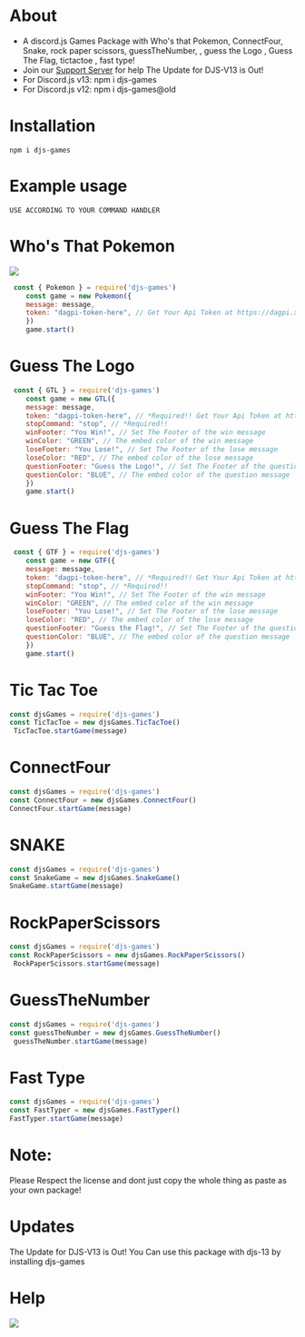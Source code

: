 # About
- A discord.js Games Package with Who's that Pokemon, ConnectFour, Snake, rock paper scissors, guessTheNumber, , guess the Logo , Guess The Flag, tictactoe , fast type!
- Join our [Support Server](https://discord.gg/jDP2FbvCdk) for help
The Update for DJS-V13 is Out! 
- For Discord.js v13: npm i djs-games
- For Discord.js v12: npm i djs-games@old
# Installation

```npm i djs-games```

# Example usage

```
USE ACCORDING TO YOUR COMMAND HANDLER
```

**Who's That Pokemon**
=== 
![](https://cdn.discordapp.com/attachments/856573008302309376/856574463453691934/npmpokemon.gif)
```js
 const { Pokemon } = require('djs-games')
    const game = new Pokemon({
    message: message,
    token: "dagpi-token-here", // Get Your Api Token at https://dagpi.xyz/dashboard
    })
    game.start()
```

**Guess The Logo**
=== 

```js
 const { GTL } = require('djs-games')
    const game = new GTL({
    message: message,
    token: "dagpi-token-here", // *Required!! Get Your Api Token at https://dagpi.xyz/dashboard 
    stopCommand: "stop", // *Required!!
    winFooter: "You Win!", // Set The Footer of the win message
    winColor: "GREEN", // The embed color of the win message
    loseFooter: "You Lose!", // Set The Footer of the lose message
    loseColor: "RED", // The embed color of the lose message
    questionFooter: "Guess the Logo!", // Set The Footer of the question message
    questionColor: "BLUE", // The embed color of the question message
    })
    game.start()
```

**Guess The Flag**
=== 

```js
 const { GTF } = require('djs-games')
    const game = new GTF({
    message: message,
    token: "dagpi-token-here", // *Required!! Get Your Api Token at https://dagpi.xyz/dashboard 
    stopCommand: "stop", // *Required!!
    winFooter: "You Win!", // Set The Footer of the win message
    winColor: "GREEN", // The embed color of the win message
    loseFooter: "You Lose!", // Set The Footer of the lose message
    loseColor: "RED", // The embed color of the lose message
    questionFooter: "Guess the Flag!", // Set The Footer of the question message
    questionColor: "BLUE", // The embed color of the question message
    })
    game.start()
```

**Tic Tac Toe**
=== 

```js
const djsGames = require('djs-games')
const TicTacToe = new djsGames.TicTacToe()
 TicTacToe.startGame(message)
```

**ConnectFour**
===

```js
const djsGames = require('djs-games')
const ConnectFour = new djsGames.ConnectFour()
ConnectFour.startGame(message)
```

**SNAKE**
===

```js
const djsGames = require('djs-games')
const SnakeGame = new djsGames.SnakeGame()
SnakeGame.startGame(message)
```

**RockPaperScissors**
===

```js
const djsGames = require('djs-games')
const RockPaperScissors = new djsGames.RockPaperScissors()
 RockPaperScissors.startGame(message)
```

**GuessTheNumber**
===

```js
const djsGames = require('djs-games')
const guessTheNumber = new djsGames.GuessTheNumber()
 guessTheNumber.startGame(message)
```

**Fast Type**
===

```js
const djsGames = require('djs-games')
const FastTyper = new djsGames.FastTyper()
FastTyper.startGame(message)

```

# Note: 
Please Respect the license and dont just copy  the whole thing as paste as your own package!

# Updates

The Update for DJS-V13 is Out! You Can use this package with djs-13 by installing djs-games

# Help

<a href="https://discord.gg/jDP2FbvCdk"><img src="https://invidget.switchblade.xyz/jDP2FbvCdk" /></a>
